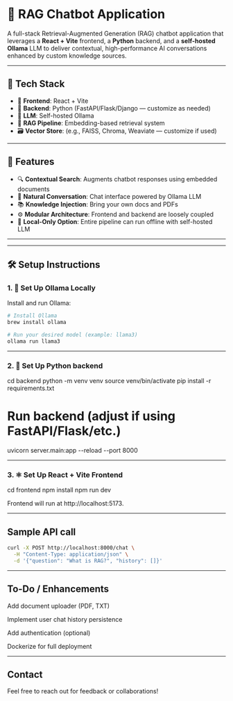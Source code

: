 # 🧠 RAG Chatbot Application

A full-stack Retrieval-Augmented Generation (RAG) chatbot application that leverages a **React + Vite** frontend, a **Python** backend, and a **self-hosted Ollama** LLM to deliver contextual, high-performance AI conversations enhanced by custom knowledge sources.

---

## 🔧 Tech Stack

- 🧩 **Frontend**: React + Vite  
- 🐍 **Backend**: Python (FastAPI/Flask/Django — customize as needed)  
- 🧠 **LLM**: Self-hosted Ollama  
- 📄 **RAG Pipeline**: Embedding-based retrieval system  
- 🗃️ **Vector Store**: (e.g., FAISS, Chroma, Weaviate — customize if used)  

---

## 🚀 Features

- 🔍 **Contextual Search**: Augments chatbot responses using embedded documents  
- 💬 **Natural Conversation**: Chat interface powered by Ollama LLM  
- 📚 **Knowledge Injection**: Bring your own docs and PDFs  
- ⚙️ **Modular Architecture**: Frontend and backend are loosely coupled  
- 🔐 **Local-Only Option**: Entire pipeline can run offline with self-hosted LLM  

---


---

## 🛠️ Setup Instructions

### 1. 🧠 Set Up Ollama Locally

Install and run Ollama:

```bash
# Install Ollama
brew install ollama

# Run your desired model (example: llama3)
ollama run llama3

```
---


### 2. 🧠 Set Up Python backend

cd backend
python -m venv venv
source venv/bin/activate
pip install -r requirements.txt

# Run backend (adjust if using FastAPI/Flask/etc.)
uvicorn server.main:app --reload --port 8000

---



### 3. ⚛️ Set Up React + Vite Frontend
cd frontend
npm install
npm run dev

Frontend will run at http://localhost:5173.

---


## Sample API call

``` bash 
curl -X POST http://localhost:8000/chat \
  -H "Content-Type: application/json" \
  -d '{"question": "What is RAG?", "history": []}'
  ```

---


## To-Do / Enhancements

 Add document uploader (PDF, TXT)

 Implement user chat history persistence

 Add authentication (optional)

 Dockerize for full deployment

---

## Contact
Feel free to reach out for feedback or collaborations!
